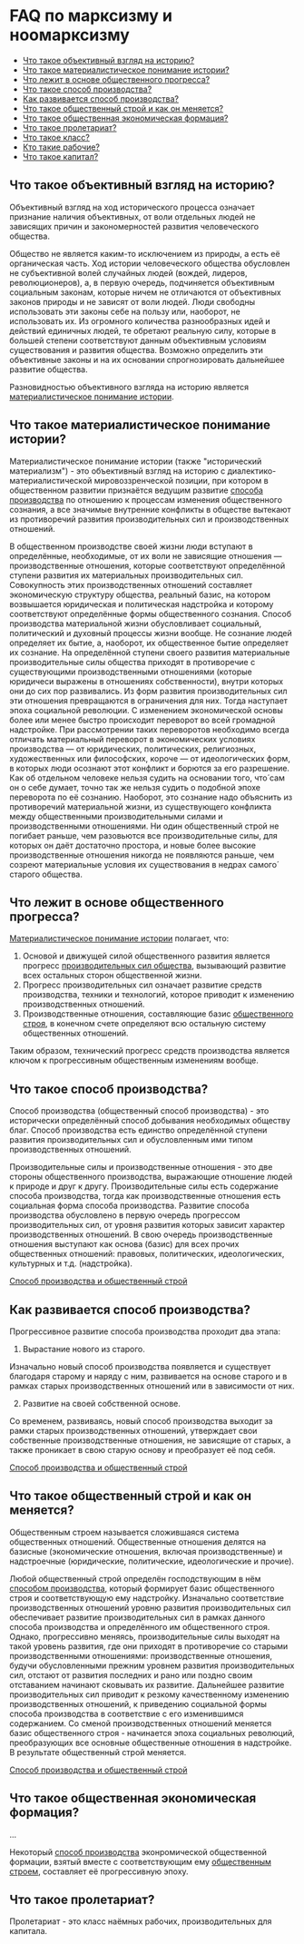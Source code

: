 # FAQ по марксизму и ноомарксизму

- [Что такое объективный взгляд на историю?](#что-такое-объективный-взгляд-на-историю)
- [Что такое материалистическое понимание истории?](#что-такое-материалистическое-понимание-истории)
- [Что лежит в основе общественного прогресса?](#что-лежит-в-основе-общественного-прогресса)
- [Что такое способ производства?](#что-такое-способ-производства)
- [Как развивается способ производства?](#)
- [Что такое общественный строй и как он меняется?](#что-такое-общественный-строй-и-как-он-меняется)
- [Что такое общественная экономическая формация?](#что-такое-общественная-экономическая-формация)
- [Что такое пролетариат?](#что-такое-пролетариат)
- [Что такое класс?]()
- [Кто такие рабочие?]()
- [Что такое капитал?]()

## Что такое объективный взгляд на историю?

Объективный взгляд на ход исторического процесса означает признание наличия объективных, от воли отдельных людей не зависящих причин и закономерностей развития человеческого общества.

Общество не является каким-то исключением из природы, а есть её органическая часть. Ход истории человеческого общества обусловлен не субъективной волей случайных людей (вождей, лидеров, революционеров), а, в первую очередь, подчиняется объективным социальным законам, которые ничем не отличаются от объективных законов природы и не зависят от воли людей. Люди свободны использовать эти законы себе на пользу или, наоборот, не использовать их. Из огромного количества разнообразных идей и действий единичных людей, те обретают реальную силу, которые в большей степени соответствуют данным объективным условиям существования и развития общества. Возможно определить эти объективные законы и на их основании спрогнозировать дальнейшее развитие общества.

Разновидностью объективного взгляда на историю является [материалистическое понимание истории](#что-такое-материалистическое-понимание-истории).

## Что такое материалистическое понимание истории?

Материалистическое понимание истории (также "исторический материализм") - это объективный взгляд на историю с диалектико-материалистической мировоззренческой позиции, при котором в общественном развитии признаётся ведущим развитие [способа производства](#что-такое-способ-производства) по отношению к процессам изменения общественного сознания, а все значимые внутренние конфликты в обществе вытекают из противоречий развития производительных сил и производственных отношений. 

В общественном производстве своей жизни люди вступают в определённые, необходимые, от их воли не зависящие отношения — производственные отношения, которые соответствуют определённой ступени развития их материальных производительных сил. Совокупность этих производственных отношений составляет экономическую структуру общества, реальный базис, на котором возвышается юридическая и политическая надстройка и которому соответствуют определённые формы общественного сознания. Способ производства материальной жизни обусловливает социальный, политический и духовный процессы жизни вообще. He сознание людей определяет их бытие, а, наоборот, их общественное бытие определяет их сознание. На определённой ступени своего развития материальные производительные силы общества приходят в противоречие с существующими производственными отношениями (которые юридичеси выражены в отношениях собственности), внутри которых они до сих пор развивались. Из форм развития производительных сил эти отношения превращаются в ограничения для них. Тогда наступает эпоха социальной революции. С изменением экономической основы более или менее быстро происходит переворот во всей громадной надстройке. При рассмотрении таких переворотов необходимо всегда отличать материальный переворот в экономических условиях производства — от юридических, политических, религиозных, художественных или философских, короче — от идеологических форм, в которых люди осознают этот конфликт и борются за его разрешение. Как об отдельном человеке нельзя судить на основании того, что́ сам он о себе думает, точно так же нельзя судить о подобной эпохе переворота по её сознанию. Наоборот, это сознание надо объяснить из противоречий материальной жизни, из существующего конфликта между общественными производительными силами и производственными отношениями. Ни один общественный строй не погибает раньше, чем разовьются все производительные силы, для которых он даёт достаточно простора, и новые более высокие производственные отношения никогда не появляются раньше, чем созреют материальные условия их существования в недрах самого́ старого общества.

## Что лежит в основе общественного прогресса?

[Материалистическое понимание истории](#что-такое-материалистическое-понимание-истории) полагает, что:

1. Основой и движущей силой общественного развития является прогресс [производительных сил общества](#что-такое-способ-производства), вызывающий развитие всех остальных сторон общественной жизни. 
2. Прогресс производительных сил означает развитие средств производства, техники и технологий, которое приводит к изменению производственных отношений.
3. Производственные отношения, составляющие базис [общественного строя](#что-такое-общественный-строй-и-как-он-меняется), в конечном счете определяют всю остальную систему общественных отношений.

Таким образом, технический прогресс средств производства является ключом к прогрессивным общественным изменениям вообще.

## Что такое способ производства?

Способ производства (общественный способ производства) - это исторически определённый способ добывания необходимых обществу благ. Способ производства есть единство определённой ступени развития производительных сил и обусловленным ими типом производственных отношений.

Производительные силы и производственные отношения - это две стороны общественного производства, выражающие отношение людей к природе и друг к другу. Производительные силы есть содержание способа производства, тогда как производственные отношения есть социальная форма способа производства. Развитие способа производства обусловлено в первую очередь прогрессом производительных сил, от уровня развития которых зависит характер производственных отношений. В свою очередь производственные отношения выступают как основа (базис) для всех прочих общественных отношений: правовых, политических, идеологических, культурных и т.д. (надстройка).

[Способ производства и общественный строй](articles/Способ_производства_и_общественный_строй.md)

## Как развивается способ производства?

Прогрессивное развитие способа производства проходит два этапа:

1. Вырастание нового из старого.

Изначально новый способ производства появляется и существует благодаря старому и наряду с ним, развивается на основе старого и в рамках старых производственных отношений или в зависимости от них.

2. Развитие на своей собственной основе.

Со временем, развиваясь, новый способ производства выходит за рамки старых производственных отношений, утверждает свои собственные производственные отношения, не зависящие от старых, а также проникает в свою старую основу и преобразует её под себя.

[Способ производства и общественный строй](articles/Способ_производства_и_общественный_строй.md)

## Что такое общественный строй и как он меняется?

Общественным строем называется сложившаяся система общественных отношений. Общественные отношения делятся на базисные (экономические отношения, включая производственные) и надстроечные (юридические, политические, идеологические и прочие).

Любой общественный строй определён господствующим в нём [способом производства](#что-такое-способ-производства), который формирует базис общественного строя и соответствующую ему надстройку. Изначально соответствие производственных отношений уровню развития производительных сил обеспечивает развитие производительных сил в рамках данного способа производства и определённого им общественного строя. Однако, прогрессивно меняясь, производительные силы выходят на такой уровень развития, где они приходят в противоречие со старыми производственными отношениями: производственные отношения, будучи обусловленными прежним уровнем развития производительных сил, отстают от развития последних и рано или поздно своим отставанием начинают сковывать их развитие. Дальнейшее развитие производительных сил приводит к резкому качественному изменению производственных отношений, к приведению социальной формы способа производства в соответствие с его изменившимся содержанием. Со сменой производственных отношений меняется базис общественного строя - начинается эпоха социальных революций, преобразующих все основные общественные отношения в надстройке. В результате общественный строй меняется.

[Способ производства и общественный строй](articles/Способ_производства_и_общественный_строй.md)

## Что такое общественная экономическая формация?

...

Некоторый [способ производства](#что-такое-способ-производства) эконромической общественной формации, взятый вместе с соответствующим ему [общественным строем](#что-такое-общественный-строй-и-как-он-меняется), составляет её прогрессивную эпоху.

## Что такое пролетариат?

Пролетариат - это класс наёмных рабочих, производительных для капитала.
